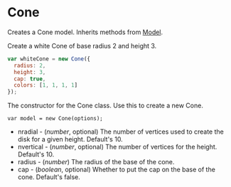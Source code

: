 # Cone

Creates a Cone model. Inherits methods from [Model](Model).

Create a white Cone of base radius 2 and height 3.
```js
var whiteCone = new Cone({
  radius: 2,
  height: 3,
  cap: true,
  colors: [1, 1, 1, 1]
});
```

The constructor for the Cone class. Use this to create a new Cone.

`var model = new Cone(options);`

* nradial - (*number*, optional) The number of vertices used to create the disk for a given height. Default's 10.
* nvertical - (*number*, optional) The number of vertices for the height. Default's 10.
* radius - (*number*) The radius of the base of the cone.
* cap - (*boolean*, optional) Whether to put the cap on the base of the cone. Default's false.
